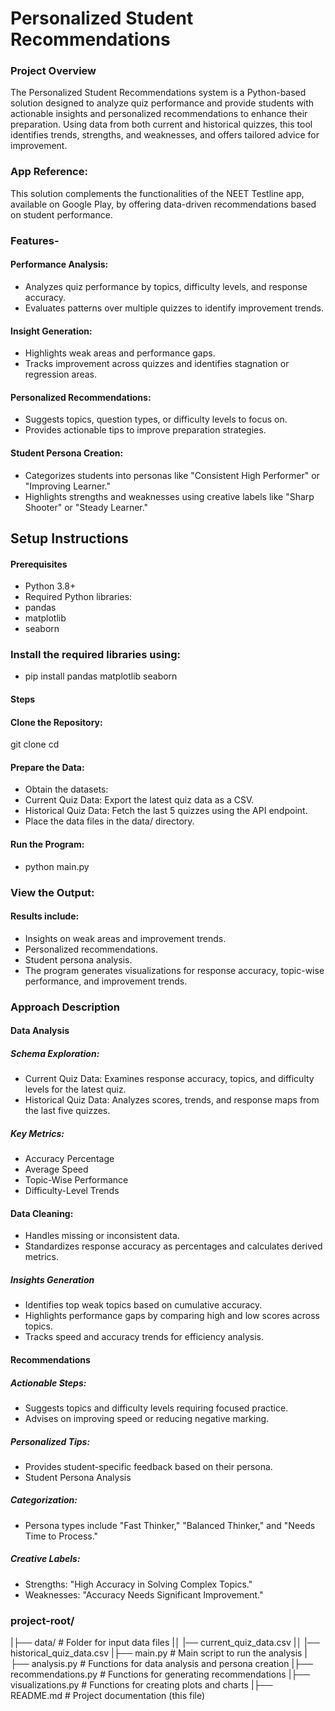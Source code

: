 # Personalized Student Recommendations
### Project Overview
The Personalized Student Recommendations system is a Python-based solution designed to analyze quiz performance and provide students with actionable insights and personalized recommendations to enhance their preparation. Using data from both current and historical quizzes, this tool identifies trends, strengths, and weaknesses, and offers tailored advice for improvement.

### App Reference:
This solution complements the functionalities of the NEET Testline app, available on Google Play, by offering data-driven recommendations based on student performance.

### Features-
#### Performance Analysis:
* Analyzes quiz performance by topics, difficulty levels, and response accuracy. 
* Evaluates patterns over multiple quizzes to identify improvement trends.
#### Insight Generation:
* Highlights weak areas and performance gaps.
* Tracks improvement across quizzes and identifies stagnation or regression areas.
#### Personalized Recommendations:
* Suggests topics, question types, or difficulty levels to focus on.
* Provides actionable tips to improve preparation strategies.
#### Student Persona Creation:
* Categorizes students into personas like "Consistent High Performer" or "Improving Learner."
* Highlights strengths and weaknesses using creative labels like "Sharp Shooter" or "Steady Learner."

## Setup Instructions
#### Prerequisites
* Python 3.8+
* Required Python libraries:
* pandas
* matplotlib
* seaborn
### Install the required libraries using:
* pip install pandas matplotlib seaborn
#### Steps
#### Clone the Repository:
git clone <repository-url>
cd <repository-folder>

#### Prepare the Data:
* Obtain the datasets:
* Current Quiz Data: Export the latest quiz data as a CSV.
* Historical Quiz Data: Fetch the last 5 quizzes using the API endpoint.
* Place the data files in the data/ directory.

#### Run the Program:
* python main.py
  
### View the Output:
#### Results include:
* Insights on weak areas and improvement trends.
* Personalized recommendations.
* Student persona analysis.
* The program generates visualizations for response accuracy, topic-wise performance, and improvement trends.

### Approach Description
#### Data Analysis
##### Schema Exploration:
* Current Quiz Data: Examines response accuracy, topics, and difficulty levels for the latest quiz.
* Historical Quiz Data: Analyzes scores, trends, and response maps from the last five quizzes.
##### Key Metrics:
* Accuracy Percentage
* Average Speed
* Topic-Wise Performance
* Difficulty-Level Trends
#### Data Cleaning:
* Handles missing or inconsistent data.
* Standardizes response accuracy as percentages and calculates derived metrics.
##### Insights Generation
* Identifies top weak topics based on cumulative accuracy.
* Highlights performance gaps by comparing high and low scores across topics.
* Tracks speed and accuracy trends for efficiency analysis.
#### Recommendations
##### Actionable Steps:
* Suggests topics and difficulty levels requiring focused practice.
* Advises on improving speed or reducing negative marking.
##### Personalized Tips:
* Provides student-specific feedback based on their persona.
* Student Persona Analysis
##### Categorization:
* Persona types include "Fast Thinker," "Balanced Thinker," and "Needs Time to Process."
##### Creative Labels:
* Strengths: "High Accuracy in Solving Complex Topics."
* Weaknesses: "Accuracy Needs Significant Improvement."

### project-root/
|├── data/                  # Folder for input data files
|│   |── current_quiz_data.csv
|│   |── historical_quiz_data.csv
|├── main.py               # Main script to run the analysis
|├── analysis.py           # Functions for data analysis and persona creation
|├── recommendations.py    # Functions for generating recommendations
|├── visualizations.py     # Functions for creating plots and charts
|├── README.md            # Project documentation (this file)
